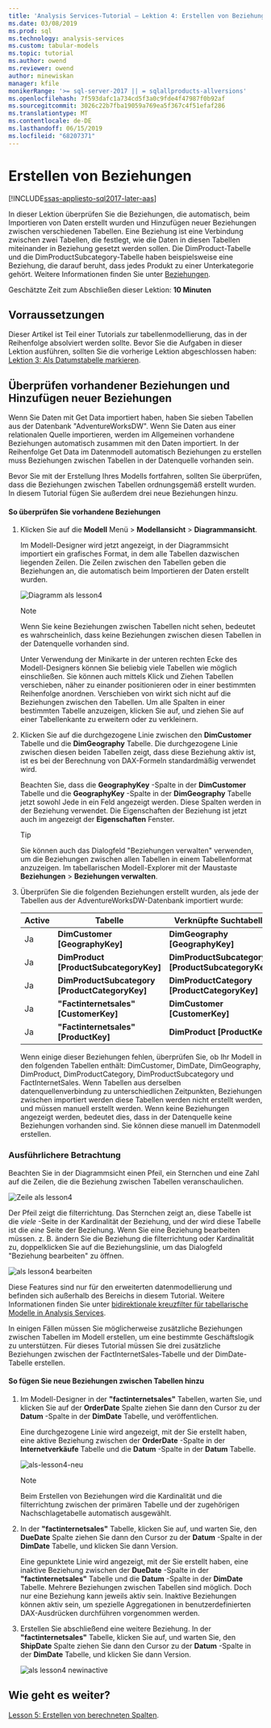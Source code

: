 ```yaml
---
title: 'Analysis Services-Tutorial – Lektion 4: Erstellen von Beziehungen | Microsoft-Dokumentation'
ms.date: 03/08/2019
ms.prod: sql
ms.technology: analysis-services
ms.custom: tabular-models
ms.topic: tutorial
ms.author: owend
ms.reviewer: owend
author: minewiskan
manager: kfile
monikerRange: '>= sql-server-2017 || = sqlallproducts-allversions'
ms.openlocfilehash: 7f593dafc1a734cd5f3a0c9fde4f47987f0b92af
ms.sourcegitcommit: 3026c22b7fba19059a769ea5f367c4f51efaf286
ms.translationtype: MT
ms.contentlocale: de-DE
ms.lasthandoff: 06/15/2019
ms.locfileid: "68207371"
---
```

# <a name="create-relationships"></a>Erstellen von Beziehungen

[!INCLUDE[ssas-appliesto-sql2017-later-aas](../../includes/ssas-appliesto-sql2017-later-aas.md)]

In dieser Lektion überprüfen Sie die Beziehungen, die automatisch, beim Importieren von Daten erstellt wurden und Hinzufügen neuer Beziehungen zwischen verschiedenen Tabellen. Eine Beziehung ist eine Verbindung zwischen zwei Tabellen, die festlegt, wie die Daten in diesen Tabellen miteinander in Beziehung gesetzt werden sollen. Die DimProduct-Tabelle und die DimProductSubcategory-Tabelle haben beispielsweise eine Beziehung, die darauf beruht, dass jedes Produkt zu einer Unterkategorie gehört. Weitere Informationen finden Sie unter [Beziehungen](../tabular-models/relationships-ssas-tabular.md).
  
Geschätzte Zeit zum Abschließen dieser Lektion: **10 Minuten**  
  
## <a name="prerequisites"></a>Vorraussetzungen  

Dieser Artikel ist Teil einer Tutorials zur tabellenmodellierung, das in der Reihenfolge absolviert werden sollte. Bevor Sie die Aufgaben in dieser Lektion ausführen, sollten Sie die vorherige Lektion abgeschlossen haben: [Lektion 3: Als Datumstabelle markieren](../tutorial-tabular-1400/as-lesson-3-mark-as-date-table.md). 
  
## <a name="review-existing-relationships-and-add-new-relationships"></a>Überprüfen vorhandener Beziehungen und Hinzufügen neuer Beziehungen  

Wenn Sie Daten mit Get Data importiert haben, haben Sie sieben Tabellen aus der Datenbank "AdventureWorksDW". Wenn Sie Daten aus einer relationalen Quelle importieren, werden im Allgemeinen vorhandene Beziehungen automatisch zusammen mit den Daten importiert. In der Reihenfolge Get Data im Datenmodell automatisch Beziehungen zu erstellen muss Beziehungen zwischen Tabellen in der Datenquelle vorhanden sein.

Bevor Sie mit der Erstellung Ihres Modells fortfahren, sollten Sie überprüfen, dass die Beziehungen zwischen Tabellen ordnungsgemäß erstellt wurden. In diesem Tutorial fügen Sie außerdem drei neue Beziehungen hinzu.  

  
#### <a name="to-review-existing-relationships"></a>So überprüfen Sie vorhandene Beziehungen  
  
1.  Klicken Sie auf die **Modell** Menü > **Modellansicht** > **Diagrammansicht**.  

    Im Modell-Designer wird jetzt angezeigt, in der Diagrammsicht importiert ein grafisches Format, in dem alle Tabellen dazwischen liegenden Zeilen. Die Zeilen zwischen den Tabellen geben die Beziehungen an, die automatisch beim Importieren der Daten erstellt wurden.
    
    ![Diagramm als lesson4](../tutorial-tabular-1400/media/as-lesson4-diagram.png)
  
    > [!NOTE]
    > Wenn Sie keine Beziehungen zwischen Tabellen nicht sehen, bedeutet es wahrscheinlich, dass keine Beziehungen zwischen diesen Tabellen in der Datenquelle vorhanden sind.

    Unter Verwendung der Minikarte in der unteren rechten Ecke des Modell-Designers können Sie beliebig viele Tabellen wie möglich einschließen. Sie können auch mittels Klick und Ziehen Tabellen verschieben, näher zu einander positionieren oder in einer bestimmten Reihenfolge anordnen. Verschieben von wirkt sich nicht auf die Beziehungen zwischen den Tabellen. Um alle Spalten in einer bestimmten Tabelle anzuzeigen, klicken Sie auf, und ziehen Sie auf einer Tabellenkante zu erweitern oder zu verkleinern.  
  
2.  Klicken Sie auf die durchgezogene Linie zwischen den **DimCustomer** Tabelle und die **DimGeography** Tabelle. Die durchgezogene Linie zwischen diesen beiden Tabellen zeigt, dass diese Beziehung aktiv ist, ist es bei der Berechnung von DAX-Formeln standardmäßig verwendet wird.  
  
    Beachten Sie, dass die **GeographyKey** -Spalte in der **DimCustomer** Tabelle und die **GeographyKey** -Spalte in der **DimGeography** Tabelle jetzt sowohl Jede in ein Feld angezeigt werden. Diese Spalten werden in der Beziehung verwendet. Die Eigenschaften der Beziehung ist jetzt auch im angezeigt der **Eigenschaften** Fenster.  
  
    > [!TIP]  
    > Sie können auch das Dialogfeld "Beziehungen verwalten" verwenden, um die Beziehungen zwischen allen Tabellen in einem Tabellenformat anzuzeigen. Im tabellarischen Modell-Explorer mit der Maustaste **Beziehungen** > **Beziehungen verwalten**.
  
3.  Überprüfen Sie die folgenden Beziehungen erstellt wurden, als jede der Tabellen aus der AdventureWorksDW-Datenbank importiert wurde:  
  
    |Active|Tabelle|Verknüpfte Suchtabelle|  
    |----------|---------|------------------------|  
    |Ja|**DimCustomer [GeographyKey]**|**DimGeography [GeographyKey]**|  
    |Ja|**DimProduct [ProductSubcategoryKey]**|**DimProductSubcategory [ProductSubcategoryKey]**|  
    |Ja|**DimProductSubcategory [ProductCategoryKey]**|**DimProductCategory [ProductCategoryKey]**|  
    |Ja|**"Factinternetsales" [CustomerKey]**|**DimCustomer [CustomerKey]**|  
    |Ja|**"Factinternetsales" [ProductKey]**|**DimProduct [ProductKey]**|  
  
    Wenn einige dieser Beziehungen fehlen, überprüfen Sie, ob Ihr Modell in den folgenden Tabellen enthält: DimCustomer, DimDate, DimGeography, DimProduct, DimProductCategory, DimProductSubcategory und FactInternetSales. Wenn Tabellen aus derselben datenquellenverbindung zu unterschiedlichen Zeitpunkten, Beziehungen zwischen importiert werden diese Tabellen werden nicht erstellt werden, und müssen manuell erstellt werden. Wenn keine Beziehungen angezeigt werden, bedeutet dies, dass in der Datenquelle keine Beziehungen vorhanden sind. Sie können diese manuell im Datenmodell erstellen.

### <a name="take-a-closer-look"></a>Ausführlichere Betrachtung

Beachten Sie in der Diagrammsicht einen Pfeil, ein Sternchen und eine Zahl auf die Zeilen, die die Beziehung zwischen Tabellen veranschaulichen.

![Zeile als lesson4](../tutorial-tabular-1400/media/as-lesson4-line.png)

Der Pfeil zeigt die filterrichtung. Das Sternchen zeigt an, diese Tabelle ist die *viele* -Seite in der Kardinalität der Beziehung, und der wird diese Tabelle ist die *eine* Seite der Beziehung. Wenn Sie eine Beziehung bearbeiten müssen. z. B. ändern Sie die Beziehung die filterrichtung oder Kardinalität zu, doppelklicken Sie auf die Beziehungslinie, um das Dialogfeld "Beziehung bearbeiten" zu öffnen.

![als lesson4 bearbeiten](../tutorial-tabular-1400/media/as-lesson4-edit.png)

Diese Features sind nur für den erweiterten datenmodellierung und befinden sich außerhalb des Bereichs in diesem Tutorial. Weitere Informationen finden Sie unter [bidirektionale kreuzfilter für tabellarische Modelle in Analysis Services](../tabular-models/bi-directional-cross-filters-tabular-models-analysis-services.md).

In einigen Fällen müssen Sie möglicherweise zusätzliche Beziehungen zwischen Tabellen im Modell erstellen, um eine bestimmte Geschäftslogik zu unterstützen. Für dieses Tutorial müssen Sie drei zusätzliche Beziehungen zwischen der FactInternetSales-Tabelle und der DimDate-Tabelle erstellen.  
  
#### <a name="to-add-new-relationships-between-tables"></a>So fügen Sie neue Beziehungen zwischen Tabellen hinzu  
  
1.  Im Modell-Designer in der **"factinternetsales"** Tabellen, warten Sie, und klicken Sie auf der **OrderDate** Spalte ziehen Sie dann den Cursor zu der **Datum** -Spalte in der  **DimDate** Tabelle, und veröffentlichen.  

    Eine durchgezogene Linie wird angezeigt, mit der Sie erstellt haben, eine aktive Beziehung zwischen der **OrderDate** -Spalte in der **Internetverkäufe** Tabelle und die **Datum** -Spalte in der  **Datum** Tabelle. 
  
      ![als-lesson4-neu](../tutorial-tabular-1400/media/as-lesson4-new.png) 
  
    > [!NOTE]  
    > Beim Erstellen von Beziehungen wird die Kardinalität und die filterrichtung zwischen der primären Tabelle und der zugehörigen Nachschlagetabelle automatisch ausgewählt.  
  
2.  In der **"factinternetsales"** Tabelle, klicken Sie auf, und warten Sie, den **DueDate** Spalte ziehen Sie dann den Cursor zu der **Datum** -Spalte in der **DimDate** Tabelle, und klicken Sie dann Version.  
  
    Eine gepunktete Linie wird angezeigt, mit der Sie erstellt haben, eine inaktive Beziehung zwischen der **DueDate** -Spalte in der **"factinternetsales"** Tabelle und die **Datum** -Spalte in der  **DimDate** Tabelle. Mehrere Beziehungen zwischen Tabellen sind möglich. Doch nur eine Beziehung kann jeweils aktiv sein. Inaktive Beziehungen können aktiv sein, um spezielle Aggregationen in benutzerdefinierten DAX-Ausdrücken durchführen vorgenommen werden.  
  
3.  Erstellen Sie abschließend eine weitere Beziehung. In der **"factinternetsales"** Tabelle, klicken Sie auf, und warten Sie, den **ShipDate** Spalte ziehen Sie dann den Cursor zu der **Datum** -Spalte in der **DimDate** Tabelle, und klicken Sie dann Version.  
    
     ![als lesson4 newinactive](../tutorial-tabular-1400/media/as-lesson4-newinactive.png)
  
## <a name="whats-next"></a>Wie geht es weiter?

[Lesson 5: Erstellen von berechneten Spalten](../tutorial-tabular-1400/as-lesson-5-create-calculated-columns.md).
  
  
  

